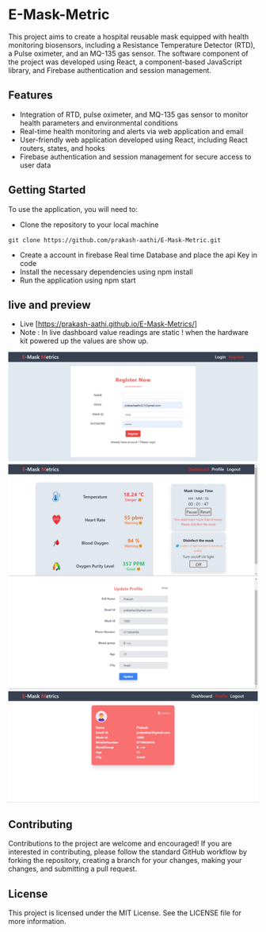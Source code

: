 # E-Mask-Metric
This project aims to create a hospital reusable mask equipped with health monitoring biosensors, including a Resistance Temperature Detector (RTD), a Pulse oximeter, and an MQ-135 gas sensor. The software component of the project was developed using React, a component-based JavaScript library, and Firebase authentication and session management.

## Features
- Integration of RTD, pulse oximeter, and MQ-135 gas sensor to monitor health parameters and environmental conditions
- Real-time health monitoring and alerts via web application and email
- User-friendly web application developed using React, including React routers, states, and hooks
- Firebase authentication and session management for secure access to user data

## Getting Started
To use the application, you will need to:

- Clone the repository to your local machine
```
git clone https://github.com/prakash-aathi/E-Mask-Metric.git
```
- Create a account in firebase Real time Database and place the api Key in code 
- Install the necessary dependencies using npm install
- Run the application using npm start

## live and preview 

- Live [https://prakash-aathi.github.io/E-Mask-Metrics/]
- Note : In live dashboard value readings are static ! when the hardware kit powered up the values are show up.

![register page](asserts/register.jpg)
![dashboard page](asserts/dashboard.jpg)
![update page](asserts/update.jpg)
![about page](asserts/about.jpg)

## Contributing
Contributions to the project are welcome and encouraged! If you are interested in contributing, please follow the standard GitHub workflow by forking the repository, creating a branch for your changes, making your changes, and submitting a pull request.

## License
This project is licensed under the MIT License. See the LICENSE file for more information.

